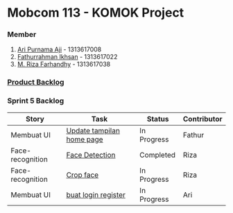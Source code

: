 # Mobcom 113 - KOMOK Project

### Member
1. [Ari Purnama Aji](https://github.com/AriPurnamaAji) - 1313617008
2. [Fathurrahman Ikhsan](https://github.com/rubischoco) - 1313617022
3. [M. Riza Farhandhy](https://github.com/MRizaF) - 1313617038

### [Product Backlog](https://docs.google.com/spreadsheets/d/1FXyzIFm2AvV1hARPRN1fpMccrpSSxL1ATb-We1RKoMg/edit?usp=sharing)

### Sprint 5 Backlog

| Story | Task | Status | Contributor |
|-------|------|--------|-------------|
| Membuat UI | [Update tampilan home page](https://github.com/rubischoco/KOMOKProject/issues/7) | In Progress | Fathur |
| Face-recognition | [Face Detection](https://github.com/rubischoco/KOMOKProject/issues/11) | Completed | Riza |
| Face-recognition | [Crop face](https://github.com/rubischoco/KOMOKProject/issues/12) | In Progress | Riza |
| Membuat UI | [buat login register](https://github.com/rubischoco/KOMOKProject/issues/10) | In Progress | Ari |


